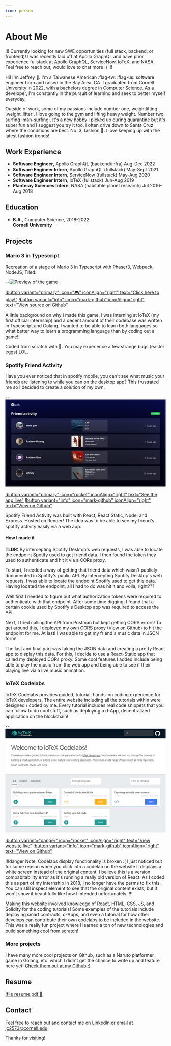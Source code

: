 ```yaml
---
icon: person
---
```


# About Me

!!! Currently looking for new SWE opportunities (full stack, backend, or frontend)!
I was recently laid off at Apollo GraphQL and have prior experience fullstack at Apollo GraphQL, ServiceNow, IoTeX, and NASA. </br>Feel free to reach out, would love to chat more :)
!!!

Hi! I'm Jeffrey :wave:. I'm a Taiwanese American :flag-tw: :flag-us: software engineer born and raised in the Bay Area, CA. 
I graduated from Cornell University in 2022, with a bachelors degree in Computer Science. As a developer, I'm constantly in the pursuit of learning and seek to better myself everyday. 

Outside of work, some of my passions include number one, weightlifting :weight_lifter:. I love going to the gym and lifting heavy weight. Number two, surfing :man-surfing:. It's a new hobby I picked up during quarantine but it's super fun and I suggest you try it too. I often drive down to Santa Cruz where the conditions are best. No. 3, fashion :kimono:. I love keeping up with the latest fashion trends!

## Work Experience
- **Software Engineer**, Apollo GraphQL (backend/infra) Aug-Dec 2022
- **Software Engineer Intern**, Apollo GraphQL (fullstack) May-Sept 2021
- **Software Engineer Intern**, ServiceNow (fullstack) May-Aug 2020
- **Software Engineer Intern**, IoTeX (fullstack) Jun-Aug 2019
- **Planteray Sciences Intern**, NASA (habitable planet research) Jul 2016-Aug 2018

## Education
- **B.A.**, Computer Science, 2018-2022<br/>**Cornell University**

## Projects

### Mario 3 in Typescript
Recreation of a stage of Mario 3 in Typescript with Phaser3, Webpack, NodeJS, Tiled.

--![Preview of the game](mario-demo.gif)

[!button variant="primary" icon=":video_game:" iconAlign="right" text="Click here to play!"](https://jchoucode.github.io/mario3-ts/)    [!button variant="info" icon="mark-github" iconAlign="right" text="View source on Github"](https://github.com/JChouCode/mario3-ts)

A little background on why I made this game, I was interning at IoTeX (my first official internship) and a decent amount of their codebase was written in Typescript and Golang. I wanted to be able to learn both languages so what better way to learn a programming language than by coding out a game! 

Coded from scratch with :blue_heart:. You may experience a few strange bugs (easter eggs) LOL.

### Spotify Friend Activity

Have you ever noticed that in spotify mobile, you can't see what music your friends are listening to while you can on the desktop app? This frustrated me so I decided to create a solution of my own. 

--![Preview from deployed app!](spotify-friend.png)

[!button variant="primary" icon="rocket" iconAlign="right" text="See the app live"](https://spotify-friend-activity.onrender.com/) [!button variant="info" icon="mark-github" iconAlign="right" text="View on Github"](https://github.com/JChouCode/spotify-friend-activity)

Spotify Friend Activity was built with React, React Static, Node, and Express. Hosted on Render! The idea was to be able to see my friend's spotify activity easily via a web app. 

#### How I made it

**TLDR:** By intercepting Spotify Desktop's web requests, I was able to locate the endpoint Spotify used to get friend data. I then found the token they used to authenticate and hit it via a CORs proxy.

To start, I needed a way of getting that friend data which wasn't publicly documented in Spotify's public API. By intercepting Spotify Desktop's web requests, I was able to locate the endpoint Spotify used to get this data. Having located the endpoint, all I had to do was hit it and voila, right??? 

Well first I needed to figure out what authorization tokens were required to authenticate with that endpoint. After some time digging, I found that a certain cookie used by Spotify's Desktop app was required to access the API. 

Next, I tried calling the API from Postman but kept getting CORS errors! To get around this, I deployed my own CORS proxy ([View on Github](https://github.com/JChouCode/spotify-friend-proxy)) to hit the endpoint for me. At last! I was able to get my friend's music data in JSON form!

The last and final part was taking the JSON data and creating a pretty React app to display this data. For this, I decide to use a React-Static app that called my deployed CORs proxy. Some cool features I added include being able to play the music from the web app and being able to see if their playing live via a live music animation. 

### IoTeX Codelabs

IoTeX Codelabs provides guided, tutorial, hands-on coding experience for IoTeX developers. The entire website including all the tutorials within were designed / coded by me. Every tutorial includes real code snippets that you can follow to do cool stuff, such as deploying a d-App, decentralized application on the blockchain!

--![IoTeX codelabs!](iotex.png)

[!button variant="danger" icon="rocket" iconAlign="right" text="View website live"](https://codelabs.iotex.io/) [!button variant="info" icon="mark-github" iconAlign="right" text="View on Github"](https://github.com/iotexproject/codelabs)

!!!danger Note: Codelabs display functionality is broken :(
I just noticed but for some reason when you click into a codelab on the website it displays a white screen instead of the original content. I believe this is a version compabitability error as it's running a really old version of React. As I coded this as part of my internship in 2018, I no longer have the perms to fix this. You can still inspect element to see that the original content exists, but it won't show it beautifully like how I intended unfortunately.
!!!

Making this website involved knowledge of React, HTML, CSS, JS, and Solidity for the coding tutorials! Some examples of the tutorials include deploying smart contracts, d-Apps, and even a tutorial for how other develops can contribute their own codelabs to be included in the website. This was a really fun project where I learned a ton of new technologies and build something cool from scratch!

### More projects

I have many more cool projects on Github, such as a Naruto platformer game in Golang, etc. which I didn't get the chance to write up and  feature here yet! [Check them out at my Github :)](https://github.com/JChouCode)

## Resume

[!file resume.pdf :pray:](Resume.pdf)

## Contact

Feel free to reach out and contact me on [LinkedIn](https://www.linkedin.com/in/jeffreychoucu/) or email at jc2573@cornell.edu

Thanks for visiting!
